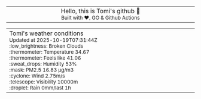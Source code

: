 
<div align="center">
<table>
<tbody>
<td align="center">
<img width="2000" height="0"><br>
Hello, this is Tomi's github 👋<br>
<sup>Built with ❤️, GO & Github Actions</sup><br>
<img width="2000" height="0">
</td>
</tbody>
</table>
</div>
<table>
<tbody>
<td align="left">
<img width="2000" height="0"><br>
Tomi's weather conditions<br>
<sup>Updated at 2025-10-19T07:31:44Z</sup><br>
<sup>:low_brightness: Broken Clouds</sup><br>
<sup>:thermometer: Temperature 34.67 </sup><br>
<sup>:thermometer: Feels like 41.06</sup><br>
<sup>:sweat_drops: Humidity 53%</sup><br>
<sup>:mask: PM2.5 16.83 μg/m3</sup><br>
<sup>:cyclone: Wind 2.75m/s </sup><br>
<sup>:telescope: Visibility 10000m </sup><br>
<sup>:droplet: Rain 0mm/last 1h </sup><br>
<img width="2000" height="0">
</td>
<td align="left">
<img width="2000" height="0"><br>
<br>
<img width="2000" height="0">
</td>
</tbody>
</table>
</div>
    